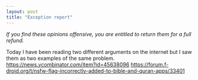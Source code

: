 ```yaml
---
layout: post
title: "Exception report"
---
```


*If you find these opinions offensive, you are entitled to return them for a full refund.*

Today I have been reading two different arguments on the internet but I saw them as two examples of the same problem. https://news.ycombinator.com/item?id=45638096 https://forum.f-droid.org/t/nsfw-flag-incorrectly-added-to-bible-and-quran-apps/33401 